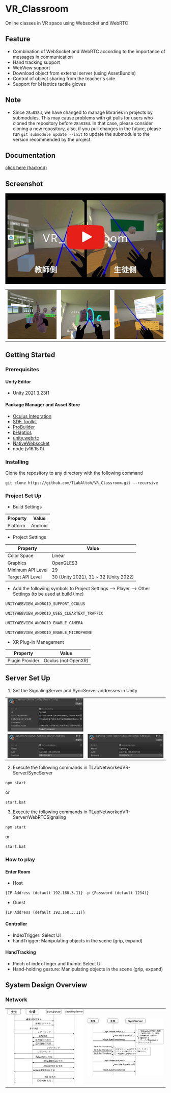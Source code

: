 # VR_Classroom
Online classes in VR space using Websocket and WebRTC

## Feature
- Combination of WebSocket and WebRTC according to the importance of messages in communication
- Hand tracking support  
- WebView support  
- Download object from external server (using AssetBundle)  
- Control of object sharing from the teacher's side  
- Support for bHaptics tactile gloves  

## Note
- Since ``` 28a838d ```, we have changed to manage libraries in projects by submodules. This may cause problems with git pulls for users who cloned the repository before ``` 28a838d ```. In that case, please consider cloning a new repository, also, if you pull changes in the future, please run ``` git submodule update --init ``` to update the submodule to the version recommended by the project.

## Documentation
[click here (hackmd)](https://hackmd.io/4d4vad8jT_igwNi_5GZrEQ)

## Screenshot
[![Youtube](Media/VR_Classroom.jpg)](https://www.youtube.com/watch?v=SZBbz0wVcFc)  
<table>
<tr>
	<td> 
  <img src="Media/vkensyu.jpeg" width="256">
 	</td>
  <td> 
  	<img src="Media/student.jpg" width="256">
  </td>
	<td> 
		<img src="Media/support-webview.jpg" width="256">
	</td>
</tr>
</table>

## Getting Started
### Prerequisites
#### Unity Editor
- Unity 2021.3.23f1  
#### Package Manager and Asset Store
- [Oculus Integration](https://assetstore.unity.com/packages/tools/integration/oculus-integration-deprecated-82022)  
- [SDF Toolkit](https://assetstore.unity.com/packages/tools/utilities/sdf-toolkit-free-50191)  
- [ProBuilder](https://github.com/Unity-Technologies/com.unity.probuilder.git)  
- [bHaptics](https://assetstore.unity.com/packages/tools/integration/bhaptics-haptic-plugin-76647)  
- [unity.webrtc](https://github.com/Unity-Technologies/com.unity.webrtc)  
- [NativeWebsocket](https://github.com/endel/NativeWebSocket)
- node (v16.15.0)  

### Installing
Clone the repository to any directory with the following command  
```
git clone https://github.com/TLabAltoh/VR_Classroom.git --recursive
```

### Project Set Up
- Build Settings

| Property      | Value   |
| ------------- | ------- |
| Platform      | Android |

- Project Settings

| Property          | Value                                 |
| ----------------- | ------------------------------------- |
| Color Space       | Linear                                |
| Graphics          | OpenGLES3                             |
| Minimum API Level | 29                                    |
| Target API Level  | 30 (Unity 2021), 31 ~ 32 (Unity 2022) |


- Add the following symbols to Project Settings --> Player --> Other Settings (to be used at build time)


```
UNITYWEBVIEW_ANDROID_SUPPORT_OCULUS
```
```
UNITYWEBVIEW_ANDROID_USES_CLEARTEXT_TRAFFIC
```
```
UNITYWEBVIEW_ANDROID_ENABLE_CAMERA
```
```
UNITYWEBVIEW_ANDROID_ENABLE_MICROPHONE
```

- XR Plug-in Management

| Property        | Value               |
| --------------- | ------------------- |
| Plugin Provider | Oculus (not OpenXR) |

## Server Set Up

1. Set the SignalingServer and SyncServer addresses in Unity
<table>
<tr>
   <td> 
      <img src="Media/server-setup.png" width="256">
   </td>
</tr>
   <td> 
      <img src="Media/server-address-sync.png" width="256">
   </td>
   <td> 
      <img src="Media/server-address-signaling.png" width="256">
   </td>
</table>

2. Execute the following commands in TLabNetworkedVR-Server/SyncServer

```
npm start
```

or  

```
start.bat
```

3. Execute the following commands in TLabNetworkedVR-Server/WebRTCSignaling

```
npm start
```

or  

```
start.bat
```

### How to play
#### Enter Room
- Host
```
{IP Address (default 192.168.3.11} -p {Password (default 1234)}
```
- Guest
```
{IP Address (default 192.168.3.11)}
```
#### Controller
- IndexTrigger: Select UI
- handTrigger: Manipulating objects in the scene (grip, expand)
#### HandTracking
- Pinch of index finger and thumb: Select UI
- Hand-holding gesture: Manipulating objects in the scene (grip, expand)

## System Design Overview
### Network
<table>
<tr>
   <td> 
      <img src="Media/webrtc-signaling.png" width="256">
   </td>
   <td> 
      <img src="Media/world-sync.png" width="256">
   </td>
</tr>
</table>
